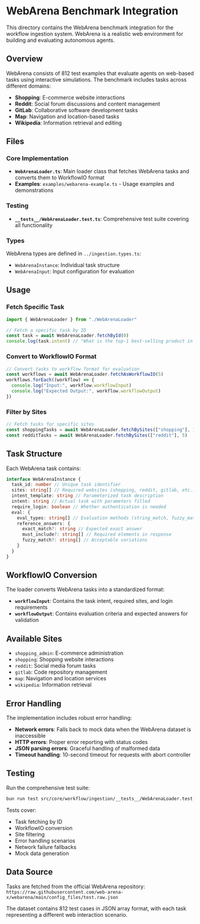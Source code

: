 # WebArena Benchmark Integration

This directory contains the WebArena benchmark integration for the workflow ingestion system. WebArena is a realistic web environment for building and evaluating autonomous agents.

## Overview

WebArena consists of 812 test examples that evaluate agents on web-based tasks using interactive simulations. The benchmark includes tasks across different domains:

- **Shopping**: E-commerce website interactions
- **Reddit**: Social forum discussions and content management
- **GitLab**: Collaborative software development tasks
- **Map**: Navigation and location-based tasks
- **Wikipedia**: Information retrieval and editing

## Files

### Core Implementation

- **`WebArenaLoader.ts`**: Main loader class that fetches WebArena tasks and converts them to WorkflowIO format
- **Examples**: `examples/webarena-example.ts` - Usage examples and demonstrations

### Testing

- **`__tests__/WebArenaLoader.test.ts`**: Comprehensive test suite covering all functionality

### Types

WebArena types are defined in `../ingestion.types.ts`:

- `WebArenaInstance`: Individual task structure
- `WebArenaInput`: Input configuration for evaluation

## Usage

### Fetch Specific Task

```typescript
import { WebArenaLoader } from "./WebArenaLoader"

// Fetch a specific task by ID
const task = await WebArenaLoader.fetchById(0)
console.log(task.intent) // "What is the top-1 best-selling product in 2022"
```

### Convert to WorkflowIO Format

```typescript
// Convert tasks to workflow format for evaluation
const workflows = await WebArenaLoader.fetchAsWorkflowIO(5)
workflows.forEach((workflow) => {
  console.log("Input:", workflow.workflowInput)
  console.log("Expected Output:", workflow.workflowOutput)
})
```

### Filter by Sites

```typescript
// Fetch tasks for specific sites
const shoppingTasks = await WebArenaLoader.fetchBySites(["shopping"], 10)
const redditTasks = await WebArenaLoader.fetchBySites(["reddit"], 5)
```

## Task Structure

Each WebArena task contains:

```typescript
interface WebArenaInstance {
  task_id: number // Unique task identifier
  sites: string[] // Required websites (shopping, reddit, gitlab, etc.)
  intent_template: string // Parameterized task description
  intent: string // Actual task with parameters filled
  require_login: boolean // Whether authentication is needed
  eval: {
    eval_types: string[] // Evaluation methods (string_match, fuzzy_match)
    reference_answers: {
      exact_match?: string // Expected exact answer
      must_include?: string[] // Required elements in response
      fuzzy_match?: string[] // Acceptable variations
    }
  }
}
```

## WorkflowIO Conversion

The loader converts WebArena tasks into a standardized format:

- **`workflowInput`**: Contains the task intent, required sites, and login requirements
- **`workflowOutput`**: Contains evaluation criteria and expected answers for validation

## Available Sites

- `shopping_admin`: E-commerce administration
- `shopping`: Shopping website interactions
- `reddit`: Social media forum tasks
- `gitlab`: Code repository management
- `map`: Navigation and location services
- `wikipedia`: Information retrieval

## Error Handling

The implementation includes robust error handling:

- **Network errors**: Falls back to mock data when the WebArena dataset is inaccessible
- **HTTP errors**: Proper error reporting with status codes
- **JSON parsing errors**: Graceful handling of malformed data
- **Timeout handling**: 10-second timeout for requests with abort controller

## Testing

Run the comprehensive test suite:

```bash
bun run test src/core/workflow/ingestion/__tests__/WebArenaLoader.test.ts
```

Tests cover:

- Task fetching by ID
- WorkflowIO conversion
- Site filtering
- Error handling scenarios
- Network failure fallbacks
- Mock data generation

## Data Source

Tasks are fetched from the official WebArena repository:
`https://raw.githubusercontent.com/web-arena-x/webarena/main/config_files/test.raw.json`

The dataset contains 812 test cases in JSON array format, with each task representing a different web interaction scenario.
